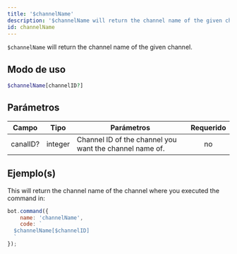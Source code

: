 ```yaml
---
title: '$channelName'
description: '$channelName will return the channel name of the given channel.'
id: channelName
---
```


`$channelName` will return the channel name of the given channel.

## Modo de uso

```php
$channelName[channelID?]
```

## Parámetros

| Campo    | Tipo    | Parámetros                                              | Requerido |
| -------- | ------- | ------------------------------------------------------- |:---------:|
| canalID? | integer | Channel ID of the channel you want the channel name of. |    no     |

## Ejemplo(s)

This will return the channel name of the channel where you executed the command in:

```javascript
bot.command({
    name: 'channelName',
    code: `
  $channelName[$channelID]
  `
});
```